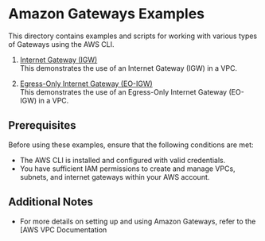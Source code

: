 # Amazon Gateways Examples

This directory contains examples and scripts for working with various types of Gateways using the AWS CLI.

1. [Internet Gateway (IGW)](https://github.com/HrithikSawant/aws-examples/blob/main/vpc/basics/README.md)  
   This demonstrates the use of an Internet Gateway (IGW) in a VPC.

2. [Egress-Only Internet Gateway (EO-IGW)](https://github.com/HrithikSawant/aws-examples/blob/main/gw/go-igw/README.md)  
   This demonstrates the use of an Egress-Only Internet Gateway (EO-IGW) in a VPC.

## Prerequisites

Before using these examples, ensure that the following conditions are met:

- The AWS CLI is installed and configured with valid credentials.
- You have sufficient IAM permissions to create and manage VPCs, subnets, and internet gateways within your AWS account.

## Additional Notes

- For more details on setting up and using Amazon Gateways, refer to the [AWS VPC Documentation
